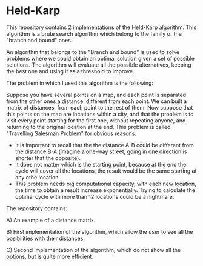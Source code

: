 # Held-Karp
This repository contains 2 implementations of the Held-Karp algorithm. This algorithm is a brute search algorithm which belong to the family of the "branch and bound" ones.

An algorithm that belongs to the "Branch and bound" is used to solve problems where we could obtain an optimal solution given a set of possible solutions. The algorithm will evaluate all the possible alternatives, keeping the best one and using it as a threshold to improve.

The problem in which I used this algorithm is the following:

Suppose you have several points on a map, and each point is separated from the other ones a distance, different from each point. We can built a matrix of distances, from each point to the rest of them. Now suppose that this points on the map are locations within a city, and that the problem is to visit every point starting for the first one, without repeating anyone, and returning to the original location at the end. This problem is called "Travelling Salesman Problem" for obvious reasons.
* It is important to recall that the the distance A-B could be different from the distance B-A (imagine a one-way street, going in one direction is shorter that the opposite).
* It does not matter which is the starting point, because at the end the cycle will cover all the locations, the result would be the same starting at any othe location.
* This problem needs big computational capacity, with each new location, the time to obtain a result increase exponentially. Trying to calculate the optimal cycle  with more than 12 locations could be a nightmare.

The repository contains:

  A) An example of a distance matrix.
  
  B) First implementation of the algorithm, which allow the user to see all the posibilities with their distances.
  
  C) Second implementation of the algorithm, which do not show all the options, but is quite more efficient.
